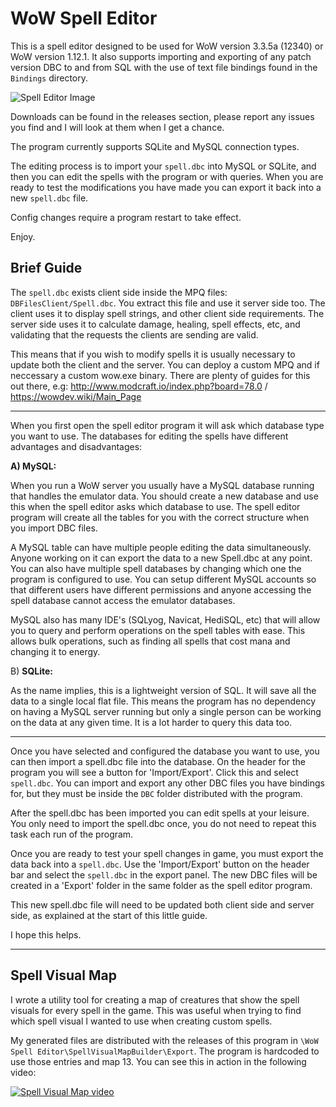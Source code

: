 WoW Spell Editor
===================

This is a spell editor designed to be used for WoW version 3.3.5a (12340) or WoW version 1.12.1. It also supports importing and exporting of any patch version DBC to and from SQL with the use of text file bindings found in the `Bindings` directory.

![Spell Editor Image](https://i.imgur.com/j7f8Fhb.png)

Downloads can be found in the releases section, please report any issues you find and I will look at them when I get a chance.

The program currently supports SQLite and MySQL connection types.

The editing process is to import your `spell.dbc` into MySQL or SQLite, and then you can edit the spells with the program or with queries. When you are ready to test the modifications you have made you can export it back into a new `spell.dbc` file.

Config changes require a program restart to take effect.

Enjoy.

## Brief Guide

The `spell.dbc` exists client side inside the MPQ files: `DBFilesClient/Spell.dbc`. You extract this file and use it server side too. The client uses it to display spell strings, and other client side requirements. The server side uses it to calculate damage, healing, spell effects, etc, and validating that the requests the clients are sending are valid.

This means that if you wish to modify spells it is usually necessary to update both the client and the server. You can deploy a custom MPQ and if neccessary a custom wow.exe binary. There are plenty of guides for this out there, e.g: http://www.modcraft.io/index.php?board=78.0 / https://wowdev.wiki/Main_Page

----

When you first open the spell editor program it will ask which database type you want to use. The databases for editing the spells have different advantages and disadvantages:

**A) MySQL:**

When you run a WoW server you usually have a MySQL database running that handles the emulator data. You should create a new database and use this when the spell editor asks which database to use. The spell editor program will create all the tables for you with the correct structure when you import DBC files.

A MySQL table can have multiple people editing the data simultaneously. Anyone working on it can export the data to a new Spell.dbc at any point. You can also have multiple spell databases by changing which one the program is configured to use. You can setup different MySQL accounts so that different users have different permissions and anyone accessing the spell database cannot access the emulator databases.

MySQL also has many IDE's (SQLyog, Navicat, HediSQL, etc) that will allow you to query and perform operations on the spell tables with ease. This allows bulk operations, such as finding all spells that cost mana and changing it to energy.

B) **SQLite:**

As the name implies, this is a lightweight version of SQL. It will save all the data to a single local flat file. This means the program has no dependency on having a MySQL server running but only a single person can be working on the data at any given time. It is a lot harder to query this data too.

----

Once you have selected and configured the database you want to use, you can then import a spell.dbc file into the database. On the header for the program you will see a button for 'Import/Export'. Click this and select `spell.dbc`. You can import and export any other DBC files you have bindings for, but they must be inside the `DBC` folder distributed with the program.

After the spell.dbc has been imported you can edit spells at your leisure. You only need to import the spell.dbc once, you do not need to repeat this task each run of the program.

Once you are ready to test your spell changes in game, you must export the data back into a `spell.dbc`. Use the 'Import/Export' button on the header bar and select the `spell.dbc` in the export panel. The new DBC files will be created in a 'Export' folder in the same folder as the spell editor program.

This new spell.dbc file will need to be updated both client side and server side, as explained at the start of this little guide.

I hope this helps.

----

## Spell Visual Map

I wrote a utility tool for creating a map of creatures that show the spell visuals for every spell in the game. This was useful when trying to find which spell visual I wanted to use when creating custom spells.

My generated files are distributed with the releases of this program in `\WoW Spell Editor\SpellVisualMapBuilder\Export`. The program is hardcoded to use those entries and map 13. You can see this in action in the following video:

[![Spell Visual Map video](https://img.youtube.com/vi/lU4Nn_mRS9U/maxresdefault.jpg)](https://www.youtube.com/watch?v=lU4Nn_mRS9U)

